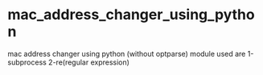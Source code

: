 # mac_address_changer_using_python
mac address changer using python (without optparse)
module used are 
1-subprocess
2-re(regular expression)



